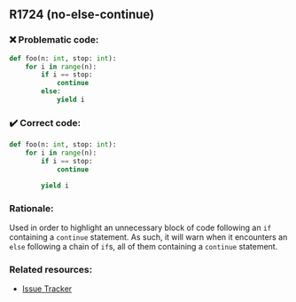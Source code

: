 ## R1724 (no-else-continue)

### :x: Problematic code:

```python
def foo(n: int, stop: int):
    for i in range(n):
        if i == stop:
            continue
        else:
            yield i
```

### :heavy_check_mark: Correct code:

```python
def foo(n: int, stop: int):
    for i in range(n):
        if i == stop:
            continue

        yield i
```

### Rationale:

Used in order to highlight an unnecessary block of code following an `if`
containing a `continue` statement. As such, it will warn when it encounters an
`else` following a chain of `if`s, all of them containing a `continue`
statement.

### Related resources:

- [Issue Tracker](https://github.com/PyCQA/pylint/issues?q=is%3Aissue+%22no-else-continue%22+OR+%22R1724%22)

